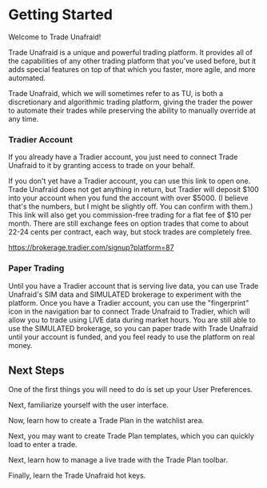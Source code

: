 # Getting Started
Welcome to Trade Unafraid!

Trade Unafraid is a unique and powerful trading platform.  It provides all of the capabilities of any other trading platform that you've used before, but it adds special features on top of that which you faster, more agile, and more automated.

Trade Unafraid, which we will sometimes refer to as TU, is both a discretionary and algorithmic trading platform, giving the trader the power to automate their trades while preserving the ability to manually override at any time.

### Tradier Account

If you already have a Tradier account, you just need to connect Trade Unafraid to it by granting access to trade on your behalf.

If you don't yet have a Tradier account, you can use this link to open one.  Trade Unafraid does not get anything in return, but Tradier will deposit $100 into your account when you fund the account with over $5000.  (I believe that's the numbers, but I might be slightly off.  You can confirm with them.)  This link will also get you commission-free trading for a flat fee of $10 per month.  There are still exchange fees on option trades that come to about 22-24 cents per contract, each way, but stock trades are completely free.

https://brokerage.tradier.com/signup?platform=87

### Paper Trading

Until you have a Tradier account that is serving live data, you can use Trade Unafraid's SIM data and SIMULATED brokerage to experiment with the platform.  Once you have a Tradier account, you can use the "fingerprint" icon in the navigation bar to connect Trade Unafraid to Tradier, which will allow you to trade using LIVE data during market hours.  You are still able to use the SIMULATED brokerage, so you can paper trade with Trade Unafraid until your account is funded, and you feel ready to use the platform on real money.

## Next Steps
One of the first things you will need to do is set up your User Preferences.

Next, familiarize yourself with the user interface.

Now, learn how to create a Trade Plan in the watchlist area.

Next, you may want to create Trade Plan templates, which you can quickly load to enter a trade.

Next, learn how to manage a live trade with the Trade Plan toolbar.

Finally, learn the Trade Unafraid hot keys.